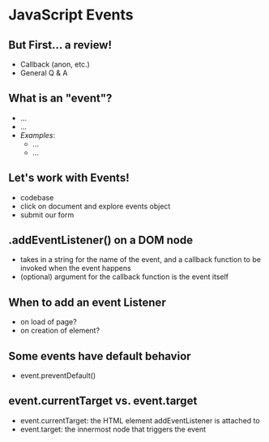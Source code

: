 # JavaScript Events

## But First... a review!
- Callback (anon, etc.)
- General Q & A

## What is an "event"?
- ...
- ...
- *Examples*:
    - ...
    - ...

## Let's work with Events!
- codebase
- click on document and explore events object
- submit our form

## .addEventListener() on a DOM node
- takes in a string for the name of the event, and a callback function to be invoked when the event happens
- (optional) argument for the callback function is the event itself

## When to add an event Listener
- on load of page?
- on creation of element?

## Some events have default behavior
- event.preventDefault()

## event.currentTarget vs. event.target
- event.currentTarget: the HTML element addEventListener is attached to
- event.target: the innermost node that triggers the event
